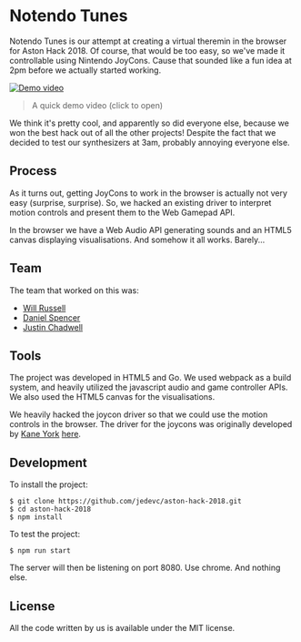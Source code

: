 # Notendo Tunes

Notendo Tunes is our attempt at creating a virtual theremin in the browser for
Aston Hack 2018. Of course, that would be too easy, so we've made it
controllable using Nintendo JoyCons. Cause that sounded like a fun idea at 2pm
before we actually started working.

[![Demo video][Demo video thumbnail]][Demo video]

> A quick demo video (click to open)

We think it's pretty cool, and apparently so did everyone else, because we won
the best hack out of all the other projects! Despite the fact that we decided to 
test our synthesizers at 3am, probably annoying everyone else.

## Process

As it turns out, getting JoyCons to work in the browser is actually not very
easy (surprise, surprise). So, we hacked an existing driver to interpret motion
controls and present them to the Web Gamepad API.

In the browser we have a Web Audio API generating sounds and an HTML5 canvas
displaying visualisations. And somehow it all works. Barely...

## Team

The team that worked on this was:
- [Will Russell](https://github.com/wrussell1999)
- [Daniel Spencer](https://github.com/danielfspencer)
- [Justin Chadwell](https://github.com/jedevc)

## Tools

The project was developed in HTML5 and Go. We used webpack as a build system,
and heavily utilized the javascript audio and game controller APIs. We also
used the HTML5 canvas for the visualisations.

We heavily hacked the joycon driver so that we could use the motion controls in
the browser. The driver for the joycons was originally developed by [Kane
York](https://github.com/riking) [here](https://github.com/riking/joycon).

## Development

To install the project:

	$ git clone https://github.com/jedevc/aston-hack-2018.git
	$ cd aston-hack-2018
	$ npm install

To test the project:

	$ npm run start

The server will then be listening on port 8080. Use chrome. And nothing else.

## License

All the code written by us is available under the MIT license.

[Demo video]: https://www.youtube.com/watch?v=rGMdvvvoX68
[Demo video thumbnail]: http://img.youtube.com/vi/rGMdvvvoX68/0.jpg
